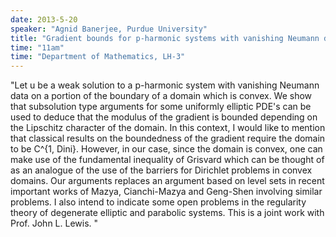 ```yaml
---
date: 2013-5-20
speaker: "Agnid Banerjee, Purdue University"
title: "Gradient bounds for p-harmonic systems with vanishing Neumann data in a convex domain"
time: "11am" 
time: "Department of Mathematics, LH-3"
---
```

"Let u be a weak solution to a p-harmonic system with vanishing
Neumann data on a portion of the boundary of a  domain  which is  convex.
We show that  subsolution type  arguments for  some  uniformly elliptic
PDE's can be used to deduce that  the modulus of the gradient is bounded
depending on  the Lipschitz character  of the domain. In this context, I
would like to mention that classical  results  on the boundedness of the
gradient require the domain to be  C^{1, Dini}. However,  in our case,
since the domain is convex, one can make use of the fundamental inequality
of Grisvard  which can be thought of as an analogue of the use of the
barriers for Dirichlet problems in convex domains. Our arguments  replaces
an argument  based on level sets in recent important works of Mazya,
Cianchi-Mazya and Geng-Shen involving similar problems. I also  intend to
indicate some open problems in the regularity theory of degenerate elliptic
and parabolic systems. This is  a joint work with Prof. John L. Lewis. "

